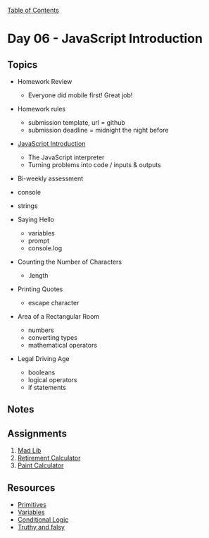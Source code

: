 [Table of Contents](/README.md)

# Day 06 - JavaScript Introduction

## Topics
* Homework Review
	* Everyone did mobile first! Great job!
* Homework rules
	* submission template, url = github
	* submission deadline = midnight the night before
* [JavaScript Introduction](/units/javascript-introduction)
	* The JavaScript interpreter
	* Turning problems into code / inputs & outputs
* Bi-weekly assessment

* console
* strings
* Saying Hello
	* variables
	* prompt
	* console.log
* Counting the Number of Characters
	* .length
* Printing Quotes
	* escape character
* Area of a Rectangular Room
	* numbers
	* converting types
	* mathematical operators
* Legal Driving Age
	* booleans
	* logical operators
	* if statements

## Notes

<!-- ## Code
[Code we wrote in class today](https://github.com/TIY-Austin-Front-End-Engineering/Curriculum/tree/master/notes/day-06/examples) -->

## Assignments
1. [Mad Lib](https://online.theironyard.com/library/paths/115/units/378/assignments/678)
1. [Retirement Calculator](https://online.theironyard.com/library/paths/115/units/378/assignments/679)
1. [Paint Calculator](https://online.theironyard.com/library/paths/115/units/378/assignments/680)

## Resources
* [Primitives](/units/javascript-primitives)
* [Variables](/units/javascript-variables)
* [Conditional Logic](/units/javascript-if-statements)
* [Truthy and falsy](http://www.sitepoint.com/javascript-truthy-falsy/)
